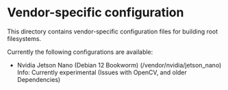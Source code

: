 Vendor-specific configuration
=============================

This directory contains vendor-specific configuration files for building root filesystems.

Currently the following configurations are available:
- Nvidia Jetson Nano (Debian 12 Bookworm) (/vendor/nvidia/jetson_nano)
  Info: Currently experimental (Issues with OpenCV, and older Dependencies)
